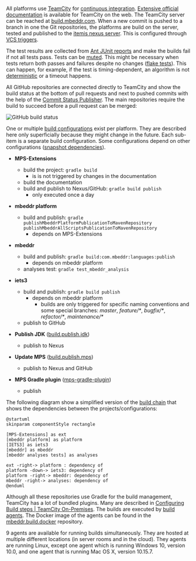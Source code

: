 All platforms use [TeamCity](https://www.devopsschool.com/blog/what-is-teamcity-and-how-it-works-an-overview-and-its-use-cases/) for [continuous integration](https://en.wikipedia.org/wiki/Continuous_integration). [Extensive official documentation](https://www.jetbrains.com/help/teamcity/getting-started-with-teamcity.html) is available for TeamCity on the web. The TeamCity server can be reached at [build.mbeddr.com](https://build.mbeddr.com). When a new commit is pushed to a branch in one the Git repositories, the platforms are build on the server, tested and published to the [itemis nexus server](https://artifacts.itemis.cloud/#browse/browse:maven-mps).
This is configured through [VCS triggers](https://www.jetbrains.com/help/teamcity/configuring-vcs-triggers.html).

The test results are collected from [Ant JUnit reports](https://ant.apache.org/manual/Tasks/junitreport.html) and make the builds fail if not all tests pass. Tests can be [muted](https://www.jetbrains.com/help/teamcity/investigating-and-muting-build-failures.html). This might be necessary when tests return both passes and failures despite no changes ([flake tests](https://www.jetbrains.com/teamcity/ci-cd-guide/concepts/flaky-tests/)). This can happen, for example, if the test is timing-dependent, an algorithm is not [deterministic](https://en.wikipedia.org/wiki/Deterministic_system) or a timeout happens.

All GitHub repositories are connected directly to TeamCity and show the build status at the bottom of pull requests and next to pushed commits with the help of the [Commit Status Publisher](https://www.jetbrains.com/help/teamcity/commit-status-publisher.html). The main repositories require the build to succeed before a pull request can be merged:

![GitHub build status](GitHub_build_status.png)


One or multiple [build configurations](https://www.jetbrains.com/help/teamcity/creating-and-editing-build-configurations.html) exist per platform. They are described here only superficially because they might change in the future. Each sub-item is a separate build configuration. Some configurations depend on other configurations ([snapshot dependencies](https://www.jetbrains.com/help/teamcity/snapshot-dependencies.html)).

- **MPS-Extensions**
    - build the project: `gradle build`
        - is is not triggered by changes in the documentation
    - build the documentation
    - build and publish to Nexus/GitHub: `gradle build publish`
        - only executed once a day

- **mbeddr platform**
    - build and publish: `gradle publishMbeddrPlatformPublicationToMavenRepository publishMbeddrAllScriptsPublicationToMavenRepository`
        - depends on MPS-Extensions
- **mbeddr**
    - build and publish: `gradle build:com.mbeddr:languages:publish`
        - depends on mbeddr platform
    - analyses test: `gradle test_mbeddr_analysis`
- **iets3**
    - build and publish: `gradle build publish`
        - depends on mbeddr platform
          - builds are only triggered for specific naming conventions and some special branches: *master*, *feature/\**, *bugfix/\**, *refactor/\**, *maintenance/\**
    - publish to GitHub
- **Publish JDK** ([build.publish.jdk](https://github.com/mbeddr/build.publish.jdk))
    - publish to Nexus
- **Update MPS** ([build.publish.mps](https://github.com/mbeddr/build.publish.mps))
    - publish to Nexus and GitHub
- **MPS Gradle plugin** ([mps-gradle-plugin](https://github.com/mbeddr/mps-gradle-plugin))
    - publish

The following diagram show a simplified version of the [build chain](https://www.jetbrains.com/help/teamcity/build-chain.html) that shows the dependencies between the projects/configurations:

```kroki-plantuml
@startuml
skinparam componentStyle rectangle

[MPS-Extensions] as ext
[mbeddr platform] as platform
[IETS3] as iets3
[mbeddr] as mbeddr
[mbeddr analyses tests] as analyses

ext -right-> platform : dependency of
platform -down-> iets3: dependency of
platform -right-> mbeddr: dependency of
mbeddr -right-> analyses: dependency of
@enduml
```

Although all these repositories use Gradle for the build management, TeamCity has a lot of bundled plugins. Many are described in [Configuring Build steps | TeamCity On-Premises](https://www.jetbrains.com/help/teamcity/configuring-build-steps.html). The builds are executed by [build agents](https://www.jetbrains.com/help/teamcity/build-agent.html). The Docker image of the agents can be found in the [mbeddr.build.docker](https://github.com/mbeddr/mbeddr.build.docker/blob/master/Dockerfile) repository.

9 agents are available for running builds simultaneously. They are hosted at multiple different locations (in server rooms and in the cloud). They agents are running Linux, except one agent which is running
Windows 10, version 10.0, and one agent that is running Mac OS X, version 10.15.7.

